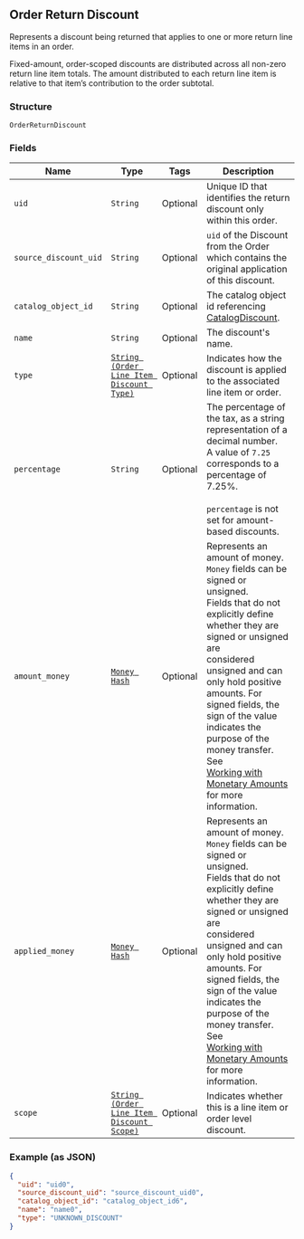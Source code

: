 ## Order Return Discount

Represents a discount being returned that applies to one or more return line items in an
order.

Fixed-amount, order-scoped discounts are distributed across all non-zero return line item totals.
The amount distributed to each return line item is relative to that item’s contribution to the
order subtotal.

### Structure

`OrderReturnDiscount`

### Fields

| Name | Type | Tags | Description |
|  --- | --- | --- | --- |
| `uid` | `String` | Optional | Unique ID that identifies the return discount only within this order. |
| `source_discount_uid` | `String` | Optional | `uid` of the Discount from the Order which contains the original application of this discount. |
| `catalog_object_id` | `String` | Optional | The catalog object id referencing [CatalogDiscount](#type-catalogdiscount). |
| `name` | `String` | Optional | The discount's name. |
| `type` | [`String (Order Line Item Discount Type)`](/doc/models/order-line-item-discount-type.md) | Optional | Indicates how the discount is applied to the associated line item or order. |
| `percentage` | `String` | Optional | The percentage of the tax, as a string representation of a decimal number.<br>A value of `7.25` corresponds to a percentage of 7.25%.<br><br>`percentage` is not set for amount-based discounts. |
| `amount_money` | [`Money Hash`](/doc/models/money.md) | Optional | Represents an amount of money. `Money` fields can be signed or unsigned.<br>Fields that do not explicitly define whether they are signed or unsigned are<br>considered unsigned and can only hold positive amounts. For signed fields, the<br>sign of the value indicates the purpose of the money transfer. See<br>[Working with Monetary Amounts](https://developer.squareup.com/docs/build-basics/working-with-monetary-amounts)<br>for more information. |
| `applied_money` | [`Money Hash`](/doc/models/money.md) | Optional | Represents an amount of money. `Money` fields can be signed or unsigned.<br>Fields that do not explicitly define whether they are signed or unsigned are<br>considered unsigned and can only hold positive amounts. For signed fields, the<br>sign of the value indicates the purpose of the money transfer. See<br>[Working with Monetary Amounts](https://developer.squareup.com/docs/build-basics/working-with-monetary-amounts)<br>for more information. |
| `scope` | [`String (Order Line Item Discount Scope)`](/doc/models/order-line-item-discount-scope.md) | Optional | Indicates whether this is a line item or order level discount. |

### Example (as JSON)

```json
{
  "uid": "uid0",
  "source_discount_uid": "source_discount_uid0",
  "catalog_object_id": "catalog_object_id6",
  "name": "name0",
  "type": "UNKNOWN_DISCOUNT"
}
```

